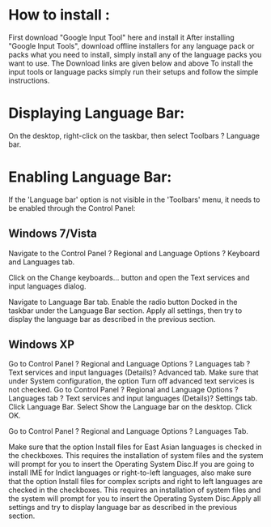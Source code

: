 How to install :
================

First download "Google Input Tool" here and install it 
After installing "Google Input Tools", download offline installers for any language pack or packs what you need to install, simply install any of the language packs you want to use. The Download links are given below and above 
To install the input tools or language packs simply run their setups and follow the simple instructions.

Displaying Language Bar:
===========================

On the desktop, right-click on the taskbar, then select Toolbars ? Language bar.

Enabling Language Bar:
======================


If the 'Language bar' option is not visible in the 'Toolbars' menu, it needs to be enabled through the Control Panel:

Windows 7/Vista
-------------------

Navigate to the Control Panel ? Regional and Language Options ? Keyboard and Languages tab.

Click on the Change keyboards… button and open the Text services and input languages dialog.

Navigate to Language Bar tab.
Enable the radio button Docked in the taskbar under the Language Bar section.
Apply all settings, then try to display the language bar as described in the previous section.

Windows XP
---------------------

Go to Control Panel ? Regional and Language Options ? Languages tab ? Text services and input languages (Details)? Advanced tab.
Make sure that under System configuration, the option Turn off advanced text services is not checked.
Go to Control Panel ? Regional and Language Options ? Languages tab ? Text services and input languages (Details)? Settings tab.
Click Language Bar.
Select Show the Language bar on the desktop. Click OK.

Go to Control Panel ? Regional and Language Options ? Languages Tab.

Make sure that the option Install files for East Asian languages is checked in the checkboxes. This requires the installation of system files and the system will prompt for you to insert the Operating System Disc.If you are going to install IME for Indict languages or right-to-left languages, also make sure that the option Install files for complex scripts and right to left languages are checked in the checkboxes. This requires an installation of system files and the system will prompt for you to insert the Operating System Disc.Apply all settings and try to display language bar as described in the previous section.
